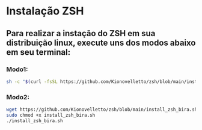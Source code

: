 # Instalação ZSH

## Para realizar a instação do ZSH em sua distribuição linux, execute uns dos modos abaixo em seu terminal:

### Modo1:
```bash
sh -c "$(curl -fsSL https://github.com/Kionovelletto/zsh/blob/main/install_zsh_bira.sh)" 
```

### Modo2:
```bash
wget https://github.com/Kionovelletto/zsh/blob/main/install_zsh_bira.sh
sudo chmod +x install_zsh_bira.sh
./install_zsh_bira.sh
```

